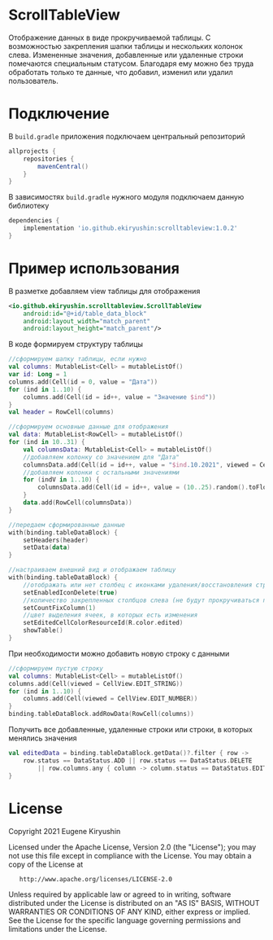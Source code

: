 # ScrollTableView
Отображение данных в виде прокручиваемой таблицы. С возможностью закрепления шапки таблицы и нескольких колонок слева. Измененные значения, добавленные или удаленные строки помечаются специальным статусом. Благодаря ему можно без труда обработать только те данные, что добавил, изменил или удалил пользователь.

# Подключение
В `build.gradle` приложения подключаем центральный репозиторий
```groovy
allprojects {
    repositories {
        mavenCentral()
    }
}
```
В зависимостях `build.gradle` нужного модуля подключаем данную библиотеку
```groovy
dependencies {
    implementation 'io.github.ekiryushin:scrolltableview:1.0.2'
}
```

# Пример использования
В разметке добавляем view таблицы для отображения
```xml
<io.github.ekiryushin.scrolltableview.ScrollTableView
    android:id="@+id/table_data_block"
    android:layout_width="match_parent"
    android:layout_height="match_parent"/>
```
В коде формируем структуру таблицы
```kotlin
//сформируем шапку таблицы, если нужно
val columns: MutableList<Cell> = mutableListOf()
var id: Long = 1
columns.add(Cell(id = 0, value = "Дата"))
for (ind in 1..10) {
    columns.add(Cell(id = id++, value = "Значение $ind"))
}
val header = RowCell(columns)

//сформируем основные данные для отображения
val data: MutableList<RowCell> = mutableListOf()
for (ind in 10..31) {
    val columnsData: MutableList<Cell> = mutableListOf()
    //добавляем колонку со значением для "Дата"
    columnsData.add(Cell(id = id++, value = "$ind.10.2021", viewed = CellView.EDIT_STRING))
    //добавляем колонки с остальными значениями
    for (indV in 1..10) {
        columnsData.add(Cell(id = id++, value = (10..25).random().toFloat().toString(), viewed = CellView.EDIT_NUMBER))
    }
    data.add(RowCell(columnsData))
}

//передаем сформированные данные
with(binding.tableDataBlock) {
    setHeaders(header)
    setData(data)
}

//настраиваем внешний вид и отображаем таблицу
with(binding.tableDataBlock) {
    //отображать или нет столбец с иконками удаления/восстановления строки
    setEnabledIconDelete(true)
    //количество закрепленных столбцов слева (не будут прокручиваться по горизонтале)
    setCountFixColumn(1)
    //цвет выделения ячеек, в которых есть изменения
    setEditedCellColorResourceId(R.color.edited)
    showTable()
}
```
При необходимости можно добавить новую строку с данными
```kotlin
//сформируем пустую строку
val columns: MutableList<Cell> = mutableListOf()
columns.add(Cell(viewed = CellView.EDIT_STRING))
for (ind in 1..10) {
    columns.add(Cell(viewed = CellView.EDIT_NUMBER))
}
binding.tableDataBlock.addRowData(RowCell(columns))
```
Получить все добавленные, удаленные строки или строки, в которых менялись значения
```kotlin
val editedData = binding.tableDataBlock.getData()?.filter { row ->
    row.status == DataStatus.ADD || row.status == DataStatus.DELETE
        || row.columns.any { column -> column.status == DataStatus.EDIT }
}
```

# License

   Copyright 2021 Eugene Kiryushin

   Licensed under the Apache License, Version 2.0 (the "License");
   you may not use this file except in compliance with the License.
   You may obtain a copy of the License at

       http://www.apache.org/licenses/LICENSE-2.0

   Unless required by applicable law or agreed to in writing, software
   distributed under the License is distributed on an "AS IS" BASIS,
   WITHOUT WARRANTIES OR CONDITIONS OF ANY KIND, either express or implied.
   See the License for the specific language governing permissions and
   limitations under the License.
